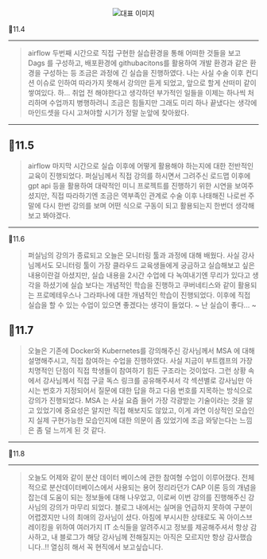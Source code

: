<p align="center">
  <img src="https://img1.daumcdn.net/thumb/R1280x0/?scode=mtistory2&fname=https%3A%2F%2Fblog.kakaocdn.net%2Fdn%2FcBRf8s%2FbtsJpLquWMc%2FKbzCf52xTzFQSGzWgRv4Kk%2Fimg.png" alt="대표 이미지" />
</p>

📆11.4

---

> airflow 두번째 시간으로 직접 구현한 실습환경을 통해 어떠한 것들을 보고 Dags 를 구성하고, 배포환경에 githubacitons를 활용하여 개발 환경과 같은 환경을 구성하는 등 조금은 과정에 긴 실습을 진행하였다. 나는 사실 수술 이후 컨디션 이슈로 인하여 따라가지 못해서 강의만 듣게 되었고, 앞으로 할게 산떠미 같이 쌓여있다. 하... 취업 전 해야한다고 생각하던 부가적인 일들을 이제는 하나씩 처리하며 수업까지 병행하려니 조금은 힘들지만 그래도 미리 하나 끝냈다는 생각에 마인드셋을 다시 고쳐야할 시기가 정말 눈앞에 찾아왔다.

---

📆11.5
---
> airflow 마지막 시간으로 실습 이후에 어떻게 활용해야 하는지에 대한 전반적인 교육이 진행되었다. 퍼실님께서 직접 강의를 하시면서 그려주신 로드맵 이후에 gpt api 등을 활용하여 대략적인 미니 프로젝트를 진행하기 위한 시연을 보여주셨지만, 직접 따라하기엔 조금은 역부족인 관계로 수술 이후 나태해진 나로썬 주말에 다시 한번 강의를 보며 어떤 식으로 구동이 되고 활용되는지 한번더 생각해보고 봐야겠다.

---

📆11.6
> 퍼실님의 강의가 종료되고 오늘은 모니터링 툴과 과정에 대해 배웠다. 사실 강사님께서도 모니터링 툴이 가장 클라우드 교육생들에게 궁금하고 실습해보고 싶은 내용이란걸 아셨지만, 실습 내용을 2시간 수업에 다 녹여내기엔 무리가 있다고 생각을 하셨기에 실습 보다는 개념적인 학습을 진행하고 쿠버네티스와 같이 활용되는 프로메테우스나 그라파나에 대한 개념적인 학습이 진행되었다. 이후에 직접 실습을 할 수 있는 수업이 있으면 좋겠다는 생각이 들었다. ~ 난 실습이 좋다... ~


📆11.7
---
> 오늘은 기존에 Docker와 Kubernetes를 강의해주신 강사님께서 MSA 에 대해 설명해주시고, 직접 참여하는 수업을 진행하였다. 사실 지금이 부트캠프의 가장 치명적인 단점이 직접 학생들이 참여하기 힘든 구조라는 것이었다. 그런 상황 속에서 강사님께서 직접 구글 독스 링크를 공유해주셔서 각 섹션별로 강사님만 아시는 번호가 지정되어서 질문에 대한 답을 하고 다음 번호를 지목하는 방식으로 강의가 진행되었다. MSA 는 사실 요즘 들어 가장 각광받는 기술이라는 것을 알고 있었기에 중요성은 알지만 직접 해보지도 않았고, 이게 과연 이상적인 모습인지 실제 구현가능한 모습인지에 대한 의문이 좀 있었기에 조금 와닿는다는 느낌은 좀 덜 느끼게 된 것 같다.

---

📆11.8

---
> 오늘도 어제와 같이 분산 데이터 베이스에 관한 참여형 수업이 이루어졌다. 전체적으로 분산데이터베이스에서 사용되는 용어 정리라던가 CAP 이론 등의 개념을 잡는데 도움이 되는 정보들에 대해 나우었고, 이로써 이번 강의를 진행해주신 강사님의 강의가 마무리 되었다. 블로그 내에서는 실며을 언급하지 못하여 구분이 어렵겠지만 나의 최애의 강사님이 셨다. 아침에 부시시한 상태로도 꼭 아이스브레이킹을 위하여 여러가지 IT 소식들을 알려주시고 정보를 제공해주셔서 항상 감사하고, 내 블로그가 해당 강사님께 전해질지는 아직은 모르지만 항상 감사했습니다..!! 열심히 해서 꼭 현직에서 보고싶습니다.





